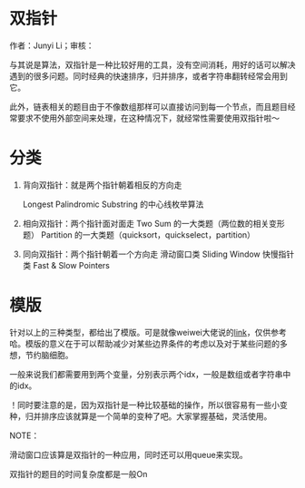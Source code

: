 # 双指针

作者：Junyi Li；审核：

与其说是算法，双指针是一种比较好用的工具，没有空间消耗，用好的话可以解决遇到的很多问题。同时经典的快速排序，归并排序，或者字符串翻转经常会用到它。

此外，链表相关的题目由于不像数组那样可以直接访问到每一个节点，而且题目经常要求不使用外部空间来处理，在这种情况下，就经常性需要使用双指针啦～

# 分类

1. 背向双指针：就是两个指针朝着相反的方向走

   Longest Palindromic Substring 的中心线枚举算法

2. 相向双指针：两个指针面对面走
   Two Sum 的一大类题（两位数的相关变形题）
   Partition 的一大类题（quicksort，quickselect，partition）

3. 同向双指针：两个指针朝着一个方向走
   滑动窗口类 Sliding Window
   快慢指针类 Fast & Slow Pointers

# 模版

针对以上的三种类型，都给出了模版。可是就像weiwei大佬说的[link](https://ojeveryday.github.io/AlgoWiki/#/BinarySearch/01-introduction?id=%e4%ba%8c%e5%88%86%e6%9f%a5%e6%89%be%e7%9a%84%e4%b8%89%e4%b8%aa%e6%a8%a1%e6%9d%bf)，仅供参考哈。模版的意义在于可以帮助减少对某些边界条件的考虑以及对于某些问题的多想，节约脑细胞。

一般来说我们都需要用到两个变量，分别表示两个idx，一般是数组或者字符串中的idx。

！同时要注意的是，因为双指针是一种比较基础的操作，所以很容易有一些小变种，归并排序应该就算是一个简单的变种了吧。大家掌握基础，灵活使用。



NOTE：

滑动窗口应该算是双指针的一种应用，同时还可以用queue来实现。

双指针的题目的时间复杂度都是一般On





